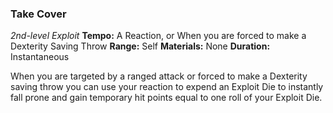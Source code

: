 ### Take Cover
*2nd-level Exploit*
**Tempo:** A Reaction, or When you are forced to make a Dexterity Saving Throw
**Range:** Self
**Materials:** None
**Duration:** Instantaneous

When you are targeted by a ranged attack or forced to make a Dexterity saving throw you can use your reaction to expend an Exploit Die to instantly fall prone and gain temporary hit points equal to one roll of your Exploit Die.

